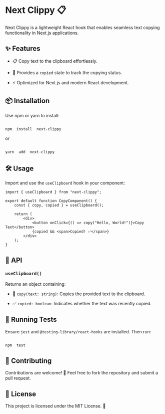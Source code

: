 # Next Clippy 📋

Next Clippy is a lightweight React hook that enables seamless text copying functionality in Next.js applications.



## ✨ Features

-   📋 Copy text to the clipboard effortlessly.

-   🔄 Provides a `copied` state to track the copying status.

-   ⚡ Optimized for Next.js and modern React development.



## 📦 Installation

Use npm or yarn to install:

```sh

npm  install  next-clippy

```

or

```sh

yarn  add  next-clippy

```



## 🛠 Usage

Import and use the `useClipboard` hook in your component:

```tsx
import { useClipboard } from "next-clippy";

export default function CopyComponent() {
    const { copy, copied } = useClipboard();

    return (
        <div>
            <button onClick={() => copy("Hello, World!")}>Copy Text</button>
            {copied && <span>Copied! ✅</span>}
        </div>
    );
}
```



## 📜 API

### `useClipboard()`

Returns an object containing:

-   📌 `copy(text: string)`: Copies the provided text to the clipboard.

-   ✅ `copied: boolean`: Indicates whether the text was recently copied.



## 🧪 Running Tests

Ensure `jest` and `@testing-library/react-hooks` are installed. Then run:

```sh

npm  test

```



## 🤝 Contributing

Contributions are welcome! 🎉 Feel free to fork the repository and submit a pull request.



## 📄 License

This project is licensed under the MIT License. 📝

